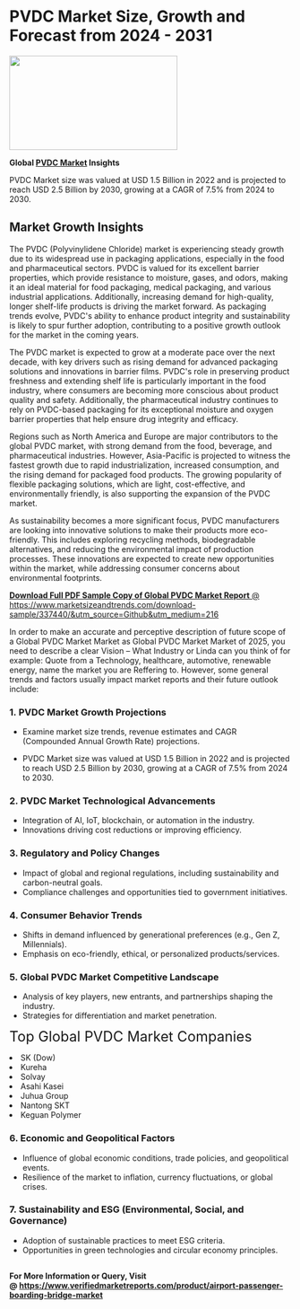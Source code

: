<H1>PVDC Market Size, Growth and Forecast from 2024 - 2031</H1><img class="aligncenter size-medium wp-image-584254" src="https://thirdeyenews.in/wp-content/uploads/2024/09/Global-Market-Research-300x168.jpeg" alt="" width="300" height="168" /><p><strong>Global&nbsp;<a href="https://www.marketsizeandtrends.com/download-sample/337440/&amp;utm_source=Github&utm_medium=216">PVDC Market</a> Insights</strong></p><p>PVDC Market size was valued at USD 1.5 Billion in 2022 and is projected to reach USD 2.5 Billion by 2030, growing at a CAGR of 7.5% from 2024 to 2030.</p><p><h2>Market Growth Insights</h2> <p>The PVDC (Polyvinylidene Chloride) market is experiencing steady growth due to its widespread use in packaging applications, especially in the food and pharmaceutical sectors. PVDC is valued for its excellent barrier properties, which provide resistance to moisture, gases, and odors, making it an ideal material for food packaging, medical packaging, and various industrial applications. Additionally, increasing demand for high-quality, longer shelf-life products is driving the market forward. As packaging trends evolve, PVDC's ability to enhance product integrity and sustainability is likely to spur further adoption, contributing to a positive growth outlook for the market in the coming years.</p> <p><a href="#"></a></p> <p>The PVDC market is expected to grow at a moderate pace over the next decade, with key drivers such as rising demand for advanced packaging solutions and innovations in barrier films. PVDC's role in preserving product freshness and extending shelf life is particularly important in the food industry, where consumers are becoming more conscious about product quality and safety. Additionally, the pharmaceutical industry continues to rely on PVDC-based packaging for its exceptional moisture and oxygen barrier properties that help ensure drug integrity and efficacy.</p> <p>Regions such as North America and Europe are major contributors to the global PVDC market, with strong demand from the food, beverage, and pharmaceutical industries. However, Asia-Pacific is projected to witness the fastest growth due to rapid industrialization, increased consumption, and the rising demand for packaged food products. The growing popularity of flexible packaging solutions, which are light, cost-effective, and environmentally friendly, is also supporting the expansion of the PVDC market.</p> <p>As sustainability becomes a more significant focus, PVDC manufacturers are looking into innovative solutions to make their products more eco-friendly. This includes exploring recycling methods, biodegradable alternatives, and reducing the environmental impact of production processes. These innovations are expected to create new opportunities within the market, while addressing consumer concerns about environmental footprints.</p> <p><a href="#"></p><p><span class=""><strong>Download Full PDF Sample Copy of Global PVDC Market Report</strong> @ <a href="https://www.marketsizeandtrends.com/download-sample/337440/&amp;utm_source=Github&utm_medium=216" target="_blank">https://www.marketsizeandtrends.com/download-sample/337440/&amp;utm_source=Github&utm_medium=216</a></span></p><p>In order to make an accurate and perceptive description of future scope of a Global&nbsp;PVDC Market Market as Global&nbsp;PVDC Market Market of 2025, you need to describe a clear Vision &ndash; What Industry or Linda can you think of for example: Quote from a Technology, healthcare, automotive, renewable energy, name the market you are Reffering to. However, some general trends and factors usually impact market reports and their future outlook include:</p><h3>1.&nbsp;<strong>PVDC Market Growth Projections</strong></h3><ul><li>Examine market size trends, revenue estimates and CAGR (Compounded Annual Growth Rate) projections.</li><li><p>PVDC Market size was valued at USD 1.5 Billion in 2022 and is projected to reach USD 2.5 Billion by 2030, growing at a CAGR of 7.5% from 2024 to 2030.</p></li></ul><h3>2.&nbsp;<strong>PVDC Market Technological Advancements</strong></h3><ul><li>Integration of AI, IoT, blockchain, or automation in the industry.</li><li>Innovations driving cost reductions or improving efficiency.</li></ul><h3>3.&nbsp;<strong>Regulatory and Policy Changes</strong></h3><ul><li>Impact of global and regional regulations, including sustainability and carbon-neutral goals.</li><li>Compliance challenges and opportunities tied to government initiatives.</li></ul><h3>4.&nbsp;<strong>Consumer Behavior Trends</strong></h3><ul><li>Shifts in demand influenced by generational preferences (e.g., Gen Z, Millennials).</li><li>Emphasis on eco-friendly, ethical, or personalized products/services.</li></ul><h3>5.&nbsp;<strong>Global PVDC Market Competitive Landscape</strong></h3><ul><li>Analysis of key players, new entrants, and partnerships shaping the industry.</li><li>Strategies for differentiation and market penetration.</li></ul><p data-pm-slice="1 1 []"><span style="color: inherit; font-family: inherit; font-size: 25px;">Top Global PVDC Market Companies</span></p><div class="" data-test-id=""><p><li>SK (Dow)</li><li> Kureha</li><li> Solvay</li><li> Asahi Kasei</li><li> Juhua Group</li><li> Nantong SKT</li><li> Keguan Polymer</li></p></div><h3>6.&nbsp;<strong>Economic and Geopolitical Factors</strong></h3><ul><li>Influence of global economic conditions, trade policies, and geopolitical events.</li><li>Resilience of the market to inflation, currency fluctuations, or global crises.</li></ul><h3>7.&nbsp;<strong>Sustainability and ESG (Environmental, Social, and Governance)</strong></h3><ul><li>Adoption of sustainable practices to meet ESG criteria.</li><li>Opportunities in green technologies and circular economy principles.</li></ul><h2><strong style="font-size: 14px;">For More Information or Query, Visit @&nbsp;</strong><a style="background-color: #ffffff; font-size: 14px;" href="https://www.marketsizeandtrends.com/report/pvdc-market/" target="_blank">https://www.verifiedmarketreports.com/product/airport-passenger-boarding-bridge-market</a></h2>
